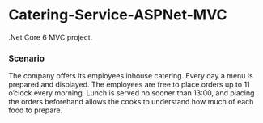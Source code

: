 # Catering-Service-ASPNet-MVC

.Net Core 6 MVC project. 

### Scenario

The company offers its employees inhouse catering. Every day a menu is
prepared and displayed. The employees are free to place orders up to 11 o’clock every
morning. Lunch is served no sooner than 13:00, and placing the orders beforehand allows the
cooks to understand how much of each food to prepare.
